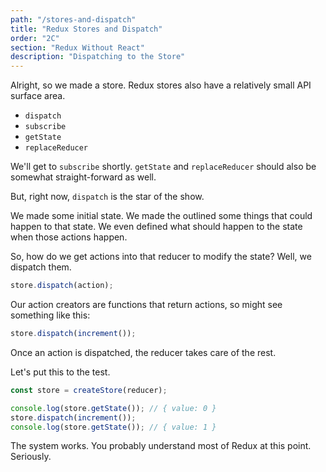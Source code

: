 ```yaml
---
path: "/stores-and-dispatch"
title: "Redux Stores and Dispatch"
order: "2C"
section: "Redux Without React"
description: "Dispatching to the Store"
---
```


Alright, so we made a store. Redux stores also have a relatively small API surface area.

- `dispatch`
- `subscribe`
- `getState`
- `replaceReducer`

We'll get to `subscribe` shortly. `getState` and `replaceReducer` should also be somewhat straight-forward as well.

But, right now, `dispatch` is the star of the show.

We made some initial state. We made the outlined some things that could happen to that state. We even defined what should happen to the state when those actions happen.

So, how do we get actions into that reducer to modify the state? Well, we dispatch them.

```js
store.dispatch(action);
```

Our action creators are functions that return actions, so might see something like this:

```js
store.dispatch(increment());
```

Once an action is dispatched, the reducer takes care of the rest.

Let's put this to the test.

```js
const store = createStore(reducer);

console.log(store.getState()); // { value: 0 }
store.dispatch(increment());
console.log(store.getState()); // { value: 1 }
```

The system works. You probably understand most of Redux at this point. Seriously.
